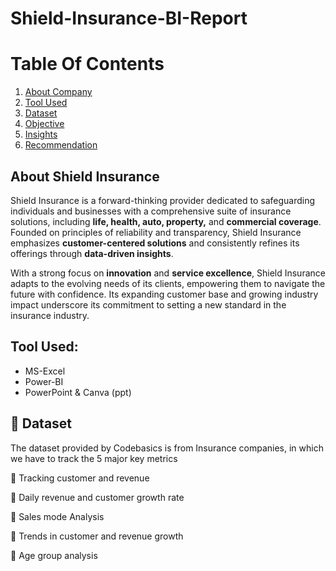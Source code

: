 # Shield-Insurance-BI-Report

# Table Of Contents
1. [About Company](#about-company)
2. [Tool Used](#toolused)
3. [Dataset](#Dataset)
4. [Objective](#objective)
5. [Insights](#insights)
6. [Recommendation](#recommendation)


## About Shield Insurance

Shield Insurance is a forward-thinking provider dedicated to safeguarding individuals and businesses with a comprehensive suite of insurance solutions, including **life, health, auto, property,** and **commercial coverage**. Founded on principles of reliability and transparency, Shield Insurance emphasizes **customer-centered solutions** and consistently refines its offerings through **data-driven insights**.

With a strong focus on **innovation** and **service excellence**, Shield Insurance adapts to the evolving needs of its clients, empowering them to navigate the future with confidence. Its expanding customer base and growing industry impact underscore its commitment to setting a new standard in the insurance industry.


## Tool Used:

- MS-Excel
- Power-BI
- PowerPoint & Canva (ppt)

## 📁 Dataset
The dataset provided by Codebasics is from Insurance companies, in which we have to track the 5 major key metrics

📝 Tracking customer and revenue

📝 Daily revenue and customer growth rate

📝 Sales mode Analysis

📝 Trends in customer and revenue growth

📝 Age group analysis
